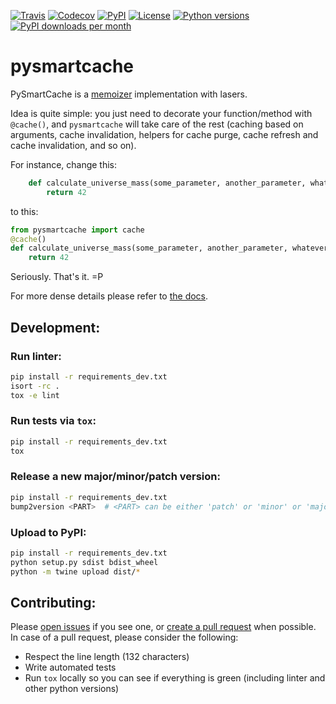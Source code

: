 [![Travis](https://travis-ci.com/filwaitman/pysmartcache.svg?branch=master)](https://travis-ci.com/filwaitman/pysmartcache)
[![Codecov](https://codecov.io/gh/filwaitman/pysmartcache/branch/master/graph/badge.svg)](https://codecov.io/gh/filwaitman/pysmartcache)
[![PyPI](https://img.shields.io/pypi/v/pysmartcache.svg)](https://pypi.python.org/pypi/pysmartcache/)
[![License](https://img.shields.io/pypi/l/pysmartcache.svg)](https://pypi.python.org/pypi/pysmartcache/)
[![Python versions](https://img.shields.io/pypi/pyversions/pysmartcache.svg)](https://pypi.python.org/pypi/pysmartcache/)
[![PyPI downloads per month](https://img.shields.io/pypi/dm/pysmartcache.svg)](https://pypi.python.org/pypi/pysmartcache/)


# pysmartcache

PySmartCache is a [memoizer](https://en.wikipedia.org/wiki/Memoization) implementation with lasers.

Idea is quite simple: you just need to decorate your function/method with `@cache()`, and `pysmartcache` will take care of the rest (caching based on arguments, cache invalidation, helpers for cache purge, cache refresh and cache invalidation, and so on).

For instance, change this:
```python
    def calculate_universe_mass(some_parameter, another_parameter, whatever):
        return 42
```

to this:
```python
from pysmartcache import cache
@cache()
def calculate_universe_mass(some_parameter, another_parameter, whatever):
    return 42
```

Seriously. That's it. =P

For more dense details please refer to [the docs](https://github.com/filwaitman/pysmartcache/blob/master/doc.md).


## Development:

### Run linter:
```bash
pip install -r requirements_dev.txt
isort -rc .
tox -e lint
```

### Run tests via `tox`:
```bash
pip install -r requirements_dev.txt
tox
```

### Release a new major/minor/patch version:
```bash
pip install -r requirements_dev.txt
bump2version <PART>  # <PART> can be either 'patch' or 'minor' or 'major'
```

### Upload to PyPI:
```bash
pip install -r requirements_dev.txt
python setup.py sdist bdist_wheel
python -m twine upload dist/*
```

## Contributing:

Please [open issues](https://github.com/filwaitman/pysmartcache/issues) if you see one, or [create a pull request](https://github.com/filwaitman/pysmartcache/pulls) when possible.
In case of a pull request, please consider the following:
- Respect the line length (132 characters)
- Write automated tests
- Run `tox` locally so you can see if everything is green (including linter and other python versions)
